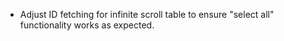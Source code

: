 - Adjust ID fetching for infinite scroll table to ensure "select all" functionality works as expected.
